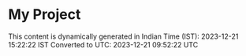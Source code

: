 # My Project

This content is dynamically generated in Indian Time (IST): 2023-12-21 15:22:22 IST
Converted to UTC: 2023-12-21 09:52:22 UTC
